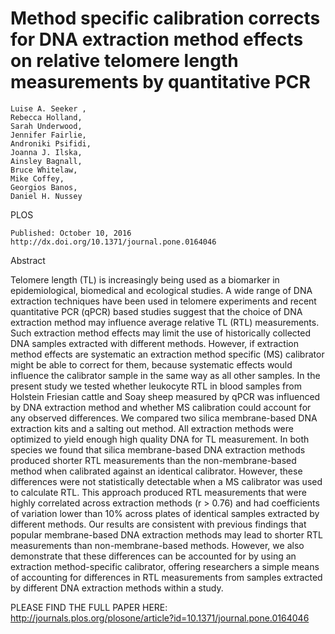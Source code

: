 # Method specific calibration corrects for DNA extraction method effects on relative telomere length measurements by quantitative PCR



    Luise A. Seeker ,
    Rebecca Holland,
    Sarah Underwood,
    Jennifer Fairlie,
    Androniki Psifidi,
    Joanna J. Ilska,
    Ainsley Bagnall,
    Bruce Whitelaw,
    Mike Coffey,
    Georgios Banos,
    Daniel H. Nussey

PLOS

    Published: October 10, 2016
    http://dx.doi.org/10.1371/journal.pone.0164046


Abstract

Telomere length (TL) is increasingly being used as a biomarker in epidemiological, biomedical and ecological studies. A wide range of DNA extraction techniques have been used in telomere experiments and recent quantitative PCR (qPCR) based studies suggest that the choice of DNA extraction method may influence average relative TL (RTL) measurements. Such extraction method effects may limit the use of historically collected DNA samples extracted with different methods. However, if extraction method effects are systematic an extraction method specific (MS) calibrator might be able to correct for them, because systematic effects would influence the calibrator sample in the same way as all other samples. In the present study we tested whether leukocyte RTL in blood samples from Holstein Friesian cattle and Soay sheep measured by qPCR was influenced by DNA extraction method and whether MS calibration could account for any observed differences. We compared two silica membrane-based DNA extraction kits and a salting out method. All extraction methods were optimized to yield enough high quality DNA for TL measurement. In both species we found that silica membrane-based DNA extraction methods produced shorter RTL measurements than the non-membrane-based method when calibrated against an identical calibrator. However, these differences were not statistically detectable when a MS calibrator was used to calculate RTL. This approach produced RTL measurements that were highly correlated across extraction methods (r > 0.76) and had coefficients of variation lower than 10% across plates of identical samples extracted by different methods. Our results are consistent with previous findings that popular membrane-based DNA extraction methods may lead to shorter RTL measurements than non-membrane-based methods. However, we also demonstrate that these differences can be accounted for by using an extraction method-specific calibrator, offering researchers a simple means of accounting for differences in RTL measurements from samples extracted by different DNA extraction methods within a study.


PLEASE FIND THE FULL PAPER HERE: http://journals.plos.org/plosone/article?id=10.1371/journal.pone.0164046

